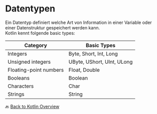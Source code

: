 # Datentypen

Ein Datentyp definiert welche Art von Information in einer Variable oder einer Datenstruktur gespeichert werden kann.<br>
Kotlin kennt folgende basic types:

| Category                 | Basic Types                    |
|--------------------------|--------------------------------|
| Integers                 | Byte, Short, Int, Long         |
| Unsigned integers        | UByte, UShort, UInt, ULong     |
| Floating-point numbers   | Float, Double                  |
| Booleans                 | Boolean                        |
| Characters               | Char                           |
| Strings                  | String                         |

🔙 [Back to Kotlin Overview](../README.md)